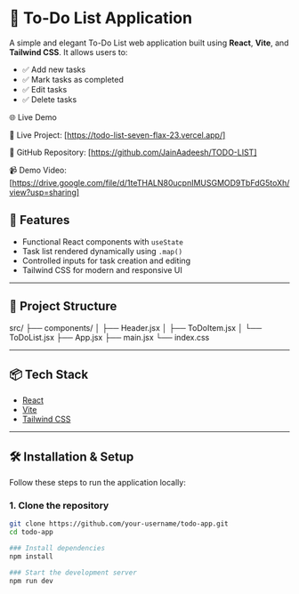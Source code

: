 # 📝 To-Do List Application

A simple and elegant To-Do List web application built using **React**, **Vite**, and **Tailwind CSS**. It allows users to:

- ✅ Add new tasks
- ✅ Mark tasks as completed
- ✅ Edit tasks
- ✅ Delete tasks


🌐 Live Demo

🔗 Live Project: [https://todo-list-seven-flax-23.vercel.app/]

📂 GitHub Repository: [https://github.com/JainAadeesh/TODO-LIST]

📹 Demo Video: [https://drive.google.com/file/d/1teTHALN80ucpnIMUSGMOD9TbFdG5toXh/view?usp=sharing]


## 🚀 Features

- Functional React components with `useState`
- Task list rendered dynamically using `.map()`
- Controlled inputs for task creation and editing
- Tailwind CSS for modern and responsive UI

---

## 📁 Project Structure

src/
├── components/
│ ├── Header.jsx
│ ├── ToDoItem.jsx
│ └── ToDoList.jsx
├── App.jsx
├── main.jsx
└── index.css


---

## 📦 Tech Stack

- [React](https://reactjs.org/)
- [Vite](https://vitejs.dev/)
- [Tailwind CSS](https://tailwindcss.com/)

---

## 🛠️ Installation & Setup

Follow these steps to run the application locally:

### 1. Clone the repository

```bash
git clone https://github.com/your-username/todo-app.git
cd todo-app

### Install dependencies
npm install

### Start the development server
npm run dev